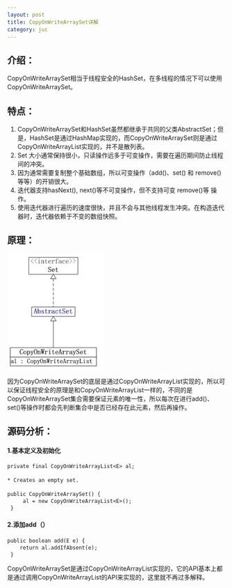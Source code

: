 ```yaml
---
layout: post
title: CopyOnWriteArraySet详解
category: juc
---
```



## 介绍：
CopyOnWriteArraySet相当于线程安全的HashSet，在多线程的情况下可以使用CopyOnWriteArraySet。

## 特点：

1. CopyOnWriteArraySet和HashSet虽然都继承于共同的父类AbstractSet；但是，HashSet是通过HashMap实现的，而CopyOnWriteArraySet则是通过CopyOnWriteArrayList实现的，并不是散列表。
2. Set 大小通常保持很小，只读操作远多于可变操作，需要在遍历期间防止线程间的冲突。
3. 因为通常需要复制整个基础数组，所以可变操作（add()、set() 和 remove() 等等）的开销很大。
4. 迭代器支持hasNext(), next()等不可变操作，但不支持可变 remove()等 操作。
5. 使用迭代器进行遍历的速度很快，并且不会与其他线程发生冲突。在构造迭代器时，迭代器依赖于不变的数组快照。

## 原理：

![image](/image/CopyOnWriteArraySet/1.jpg )

因为CopyOnWriteArraySet的底层是通过CopyOnWriteArrayList实现的，所以可以保证线程安全的原理是和CopyOnWriteArrayList一样的，不同的是CopyOnWriteArraySet集合需要保证元素的唯一性，所以每次在进行add()、set()等操作时都会先判断集合中是否已经存在此元素，然后再操作。

## 源码分析：

#### 1.基本定义及初始化

    private final CopyOnWriteArrayList<E> al;
    
    * Creates an empty set.
    
    public CopyOnWriteArraySet() {
         al = new CopyOnWriteArrayList<E>();
     }


#### 2.添加add（）
      
    public boolean add(E e) {
        return al.addIfAbsent(e);
     }
	 

CopyOnWriteArraySet是通过CopyOnWriteArrayList实现的，它的API基本上都是通过调用CopyOnWriteArrayList的API来实现的，这里就不再过多解释。
